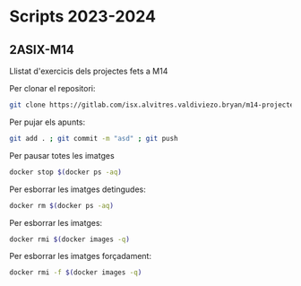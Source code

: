 # Scripts 2023-2024

## 2ASIX-M14

Llistat d'exercicis dels projectes fets a M14

Per clonar el repositori:
```bash
git clone https://gitlab.com/isx.alvitres.valdiviezo.bryan/m14-projectes.git
```

Per pujar els apunts:
```bash
git add . ; git commit -m "asd" ; git push
```
Per pausar totes les imatges
```bash
docker stop $(docker ps -aq)
```
Per esborrar les imatges detingudes:
```bash
docker rm $(docker ps -aq)
```
Per esborrar les imatges:
```bash
docker rmi $(docker images -q)
```
Per esborrar les imatges forçadament:
```bash
docker rmi -f $(docker images -q)
```

